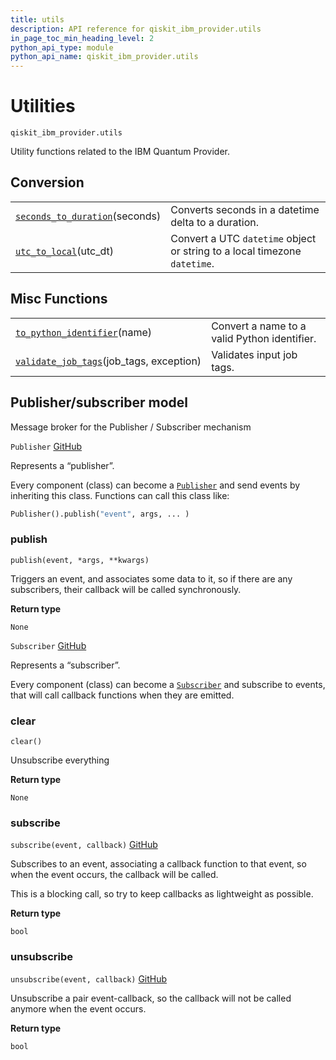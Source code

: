 ```yaml
---
title: utils
description: API reference for qiskit_ibm_provider.utils
in_page_toc_min_heading_level: 2
python_api_type: module
python_api_name: qiskit_ibm_provider.utils
---
```


<span id="utilities-qiskit-ibm-provider-utils" />

<span id="module-qiskit_ibm_provider.utils" />

<span id="qiskit-ibm-provider-utils" />

# Utilities

<span id="module-qiskit_ibm_provider.utils" />

`qiskit_ibm_provider.utils`

Utility functions related to the IBM Quantum Provider.

## Conversion

|                                                                                                                                 |                                                                           |
| ------------------------------------------------------------------------------------------------------------------------------- | ------------------------------------------------------------------------- |
| [`seconds_to_duration`](qiskit_ibm_provider.utils.seconds_to_duration "qiskit_ibm_provider.utils.seconds_to_duration")(seconds) | Converts seconds in a datetime delta to a duration.                       |
| [`utc_to_local`](qiskit_ibm_provider.utils.utc_to_local "qiskit_ibm_provider.utils.utc_to_local")(utc\_dt)                      | Convert a UTC `datetime` object or string to a local timezone `datetime`. |

## Misc Functions

|                                                                                                                                        |                                              |
| -------------------------------------------------------------------------------------------------------------------------------------- | -------------------------------------------- |
| [`to_python_identifier`](qiskit_ibm_provider.utils.to_python_identifier "qiskit_ibm_provider.utils.to_python_identifier")(name)        | Convert a name to a valid Python identifier. |
| [`validate_job_tags`](qiskit_ibm_provider.utils.validate_job_tags "qiskit_ibm_provider.utils.validate_job_tags")(job\_tags, exception) | Validates input job tags.                    |

<span id="module-qiskit_ibm_provider.utils.pubsub" />

<span id="publisher-subscriber-model" />

## Publisher/subscriber model

Message broker for the Publisher / Subscriber mechanism

<span id="qiskit_ibm_provider.utils.pubsub.Publisher" />

`Publisher` [GitHub](https://github.com/Qiskit/qiskit-ibm-provider/tree/stable/0.10/qiskit_ibm_provider/utils/pubsub.py#L140-L155 "view source code")

Represents a “publisher”.

Every component (class) can become a [`Publisher`](#qiskit_ibm_provider.utils.pubsub.Publisher "qiskit_ibm_provider.utils.pubsub.Publisher") and send events by inheriting this class. Functions can call this class like:

```python
Publisher().publish("event", args, ... )
```

### publish

<span id="qiskit_ibm_provider.utils.pubsub.Publisher.publish" />

`publish(event, *args, **kwargs)`

Triggers an event, and associates some data to it, so if there are any subscribers, their callback will be called synchronously.

**Return type**

`None`

<span id="qiskit_ibm_provider.utils.pubsub.Subscriber" />

`Subscriber` [GitHub](https://github.com/Qiskit/qiskit-ibm-provider/tree/stable/0.10/qiskit_ibm_provider/utils/pubsub.py#L158-L182 "view source code")

Represents a “subscriber”.

Every component (class) can become a [`Subscriber`](#qiskit_ibm_provider.utils.pubsub.Subscriber "qiskit_ibm_provider.utils.pubsub.Subscriber") and subscribe to events, that will call callback functions when they are emitted.

### clear

<span id="qiskit_ibm_provider.utils.pubsub.Subscriber.clear" />

`clear()`

Unsubscribe everything

**Return type**

`None`

### subscribe

<span id="qiskit_ibm_provider.utils.pubsub.Subscriber.subscribe" />

`subscribe(event, callback)` [GitHub](https://github.com/Qiskit/qiskit-ibm-provider/tree/stable/0.10/qiskit_ibm_provider/utils/pubsub.py#L168-L173 "view source code")

Subscribes to an event, associating a callback function to that event, so when the event occurs, the callback will be called.

This is a blocking call, so try to keep callbacks as lightweight as possible.

**Return type**

`bool`

### unsubscribe

<span id="qiskit_ibm_provider.utils.pubsub.Subscriber.unsubscribe" />

`unsubscribe(event, callback)` [GitHub](https://github.com/Qiskit/qiskit-ibm-provider/tree/stable/0.10/qiskit_ibm_provider/utils/pubsub.py#L175-L178 "view source code")

Unsubscribe a pair event-callback, so the callback will not be called anymore when the event occurs.

**Return type**

`bool`

